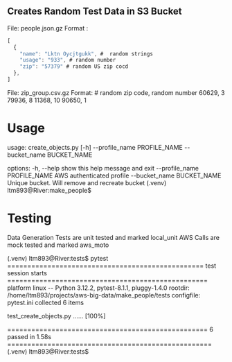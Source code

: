 ## Creates Random Test Data in S3 Bucket
File: people.json.gz
Format : 
```javascript
[
  {
    "name": "Lktn Oycjtgukk", #  random strings
    "usage": "933", # random number
    "zip": "57379" # random US zip cocd 
  },
]
```
File: zip_group.csv.gz
Format: # random zip code, random number
60629, 3
79936, 8
11368, 10
90650, 1

# Usage
usage: create_objects.py [-h] --profile_name PROFILE_NAME --bucket_name BUCKET_NAME

options:
  -h, --help            show this help message and exit
  --profile_name PROFILE_NAME
                        AWS authenticated profile
  --bucket_name BUCKET_NAME
                        Unique bucket. Will remove and recreate bucket
(.venv) ltm893@River:make_people$

# Testing
Data Generation Tests are unit tested and marked local_unit
AWS Calls are mock tested and marked aws_moto

(.venv) ltm893@River:tests$ pytest 
================================================= test session starts ==================================================
platform linux -- Python 3.12.2, pytest-8.1.1, pluggy-1.4.0
rootdir: /home/ltm893/projects/aws-big-data/make_people/tests
configfile: pytest.ini
collected 6 items

test_create_objects.py ......                                                                                    [100%]

================================================== 6 passed in 1.58s ===================================================
(.venv) ltm893@River:tests$
